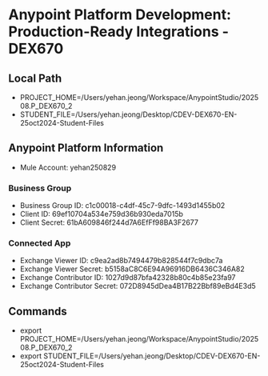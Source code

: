 # Anypoint Platform Development: Production-Ready Integrations - DEX670

## Local Path
- PROJECT_HOME=/Users/yehan.jeong/Workspace/AnypointStudio/202508.P_DEX670_2
- STUDENT_FILE=/Users/yehan.jeong/Desktop/CDEV-DEX670-EN-25oct2024-Student-Files

## Anypoint Platform Information
- Mule Account: yehan250829

### Business Group
- Business Group ID: c1c00018-c4df-45c7-9dfc-1493d1455b02
- Client ID: 69ef10704a534e759d36b930eda7015b
- Client Secret: 61bA609846f244d7A6EfFf98BA3F2677

### Connected App
- Exchange Viewer ID: c9ea2ad8b7494479b828544f7c9dbc7a
- Exchange Viewer Secret: b5158aC8C6E94A96916DB6436C346A82
- Exchange Contributor ID: 1027d9d87bfa42328b80c4b85e23fa97
- Exchange Contributor Secret: 072D8945dDea4B17B22Bbf89eBd4E3d5

## Commands
- export PROJECT_HOME=/Users/yehan.jeong/Workspace/AnypointStudio/202508.P_DEX670_2
- export STUDENT_FILE=/Users/yehan.jeong/Desktop/CDEV-DEX670-EN-25oct2024-Student-Files